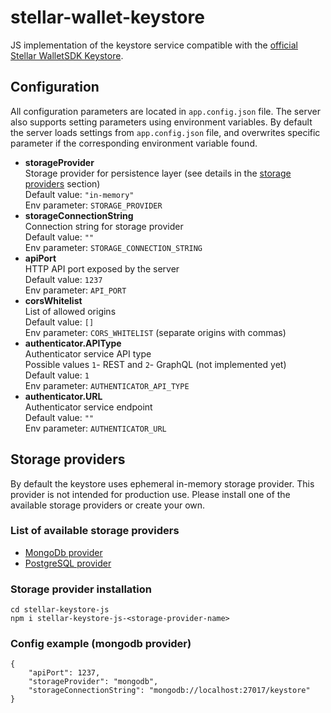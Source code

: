 # stellar-wallet-keystore

JS implementation of the keystore service compatible with the [official Stellar WalletSDK Keystore](https://github.com/stellar/go/blob/master/services/keystore/spec.md).

## Configuration

All configuration parameters are located in `app.config.json` file. The server also supports setting parameters using 
environment variables. By default the server loads settings from `app.config.json` file, and overwrites specific 
parameter if the corresponding environment variable found. 

- **storageProvider**\
Storage provider for persistence layer (see details in the [storage providers](#storage-providers) section)\
Default value: `"in-memory"`\
Env parameter: `STORAGE_PROVIDER`
- **storageConnectionString**\
Connection string for storage provider\
Default value: `""`\
Env parameter: `STORAGE_CONNECTION_STRING`
- **apiPort**\
HTTP API port exposed by the server\
Default value: `1237`\
Env parameter: `API_PORT`
- **corsWhitelist**\
List of allowed origins\
Default value: `[]`\
Env parameter: `CORS_WHITELIST` (separate origins with commas)
- **authenticator.APIType**\
Authenticator service API type\
Possible values `1`- REST and `2`- GraphQL (not implemented yet)\
Default value: `1`\
Env parameter: `AUTHENTICATOR_API_TYPE`
- **authenticator.URL**\
Authenticator service endpoint\
Default value: `""`\
Env parameter: `AUTHENTICATOR_URL`

## Storage providers

By default the keystore uses ephemeral in-memory storage provider. This provider is not intended for production use. 
Please install one of the available storage providers or create your own.

### List of available storage providers

- [MongoDb provider](https://github.com/orbitlens/stellar-wallet-keystore-mongodb-provider)
- [PostgreSQL provider](https://github.com/orbitlens/stellar-wallet-keystore-postgresql-provider)

### Storage provider installation

```
cd stellar-keystore-js
npm i stellar-keystore-js-<storage-provider-name>
```

### Config example (mongodb provider)

```
{
    "apiPort": 1237,
    "storageProvider": "mongodb",
    "storageConnectionString": "mongodb://localhost:27017/keystore"
}
```
